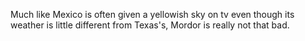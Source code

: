Much like Mexico is often given a yellowish sky on tv even though its weather is little different from Texas's, Mordor is really not that bad.

